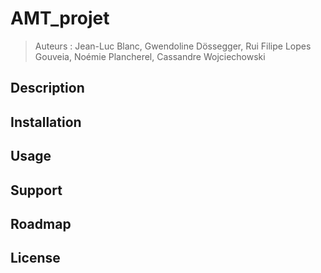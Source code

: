 # AMT_projet
> Auteurs : Jean-Luc Blanc, Gwendoline Dössegger, Rui Filipe Lopes Gouveia, Noémie Plancherel, Cassandre Wojciechowski

## Description

## Installation

## Usage

## Support

## Roadmap

## License
